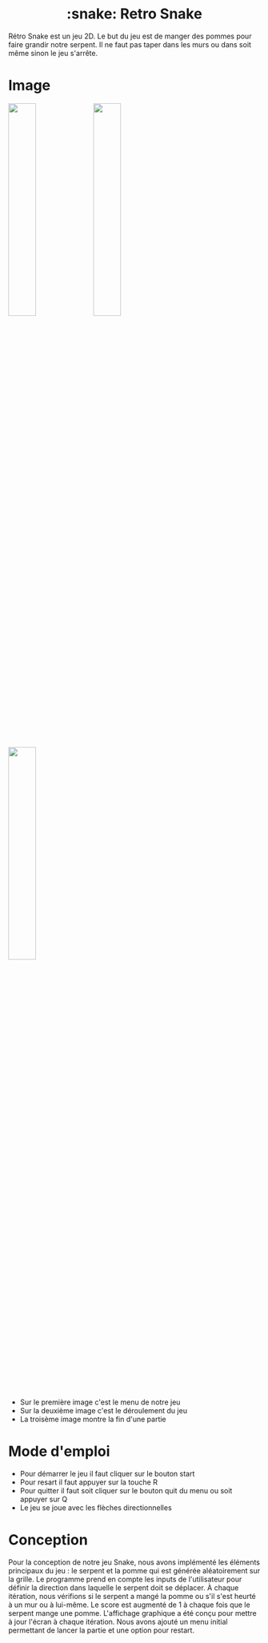 <h1 align="center">:snake: Retro Snake</h1>

Rétro Snake est un jeu 2D. Le but du jeu est de manger des pommes pour faire grandir notre serpent. Il ne faut pas taper dans les murs ou dans soit même sinon le jeu s'arrête.

# Image

<p float="left">
  <img src="https://github.com/user-attachments/assets/d2dd0e00-8f50-49bd-9de9-28cadbc9b28d" width=33% height=33%>
  <img src="https://github.com/user-attachments/assets/a970f73a-d9c4-4bfd-ba44-c4e8f56da76e" width=33% height=33%>
  <img src="https://github.com/user-attachments/assets/9bc299eb-1880-4266-a478-6ad6ee2c44d0" width=33% height=33%>
</p>

- Sur le première image c'est le menu de notre jeu
- Sur la deuxième image c'est le déroulement du jeu
- La troisème image montre la fin d'une partie

# Mode d'emploi

- Pour démarrer le jeu il faut cliquer sur le bouton start
- Pour resart il faut appuyer sur la touche R
- Pour quitter il faut soit cliquer sur le bouton quit du menu ou soit appuyer sur Q
- Le jeu se joue avec les flèches directionnelles

# Conception

Pour la conception de notre jeu Snake, nous avons implémenté les éléments principaux du jeu : le serpent et la pomme qui est générée aléatoirement sur la grille. Le programme prend en compte les inputs de l'utilisateur pour définir la direction dans laquelle le serpent doit se déplacer. À chaque itération, nous vérifions si le serpent a mangé la pomme ou s'il s'est heurté à un mur ou à lui-même. Le score est augmenté de 1 à chaque fois que le serpent mange une pomme. L'affichage graphique a été conçu pour mettre à jour l'écran à chaque itération. Nous avons ajouté un menu initial permettant de lancer la partie et une option pour restart.


